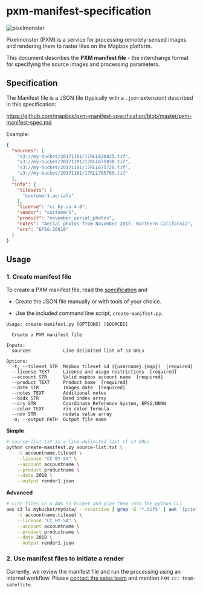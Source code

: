 # pxm-manifest-specification

![pixelmonster](https://cloud.githubusercontent.com/assets/83384/4510319/28472d4a-4b29-11e4-8d02-0efc58ae4e7f.png)

Pixelmonster (PXM) is a service for processing remotely-sensed images and rendering them to raster tiles on the Mapbox platform.

This document describes the **PXM manifest file** - the interchange format for specifying the source images and processing parameters.


## Specification

The Manifest file is a JSON file (typically with a `.json` extension) described in this specification:

https://github.com/mapbox/pxm-manifest-specification/blob/master/pxm-manifest-spec.md

Example:
```json
{
  "sources": [
    "s3://my-bucket/20171101/17RLL630825.tif",
    "s3://my-bucket/20171101/17RLL675930.tif",
    "s3://my-bucket/20171101/17RLL675720.tif",
    "s3://my-bucket/20171101/17RLL705780.tif"
  ],
  "info": {
    "tilesets": [
      "customer1.aerials"
    ],
    "license": "cc by-sa 4.0",
    "vendor": "customer1",
    "product": "november_aerial_photos",
    "notes": "Aerial photos from November 2017, Northern California",
    "srs": "EPSG:26910"
  }
}
```


## Usage

### 1. Create manifest file

To create a PXM manifest file, read the [specification](https://github.com/mapbox/pxm-manifest-specification/blob/master/pxm-manifest-spec.md) and

* Create the JSON file manually or with tools of your choice.

* Use the included command line script, `create-manifest.py`.

```
Usage: create-manifest.py [OPTIONS] [SOURCES]

  Create a PXM manifest file

Inputs:
  sources            Line-delimited list of s3 URLs

Options:
  -t, --tileset STR  Mapbox tileset id ({username}.{map})  [required]
  --license TEXT     License and usage restrictions  [required]
  --account STR      Valid mapbox account name  [required]
  --product TEXT     Product name  [required]
  --date STR         Images date  [required]
  --notes TEXT       Additional notes
  --bidx STR         Band index array
  --crs STR          Coordinate Reference System, EPSG:NNNN
  --color TEXT       rio color formula
  --ndv STR          nodata value array
  -o, --output PATH  Output file name
  ```

**Simple**

```bash
# source-list.txt is a line-delimited list of s3 URLs
python create-manifest.py source-list.txt \
    -t accountname.tileset \
    --license "CC BY-SA" \
    --account accountname \
    --product productname \
    --date 2018 \
    --output render1.json
```

**Advanced**

```bash
# List files in a AWS S3 bucket and pipe them into the python CLI
aws s3 ls mybucket/mydata/ --recursive | grep -E '*.tif$' | awk '{print "s3://mybucket/"$NF}' | python create-manifest.py \
    -t accountname.tileset \
    --license "CC BY-SA" \
    --account accountname \
    --product productname \
    --date 2018 \
    --output render1.json
```

### 2. Use manifest files to initiate a render

Currently, we review the manifest file and run the processing using an internal workflow.
Please [contact the sales team](https://www.mapbox.com/contact/sales/) and mention `PXM cc: team-satellite`.
